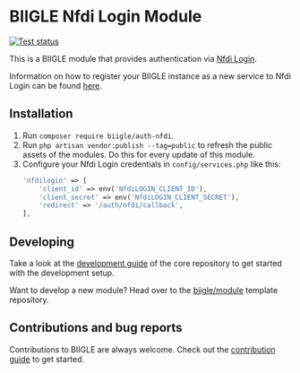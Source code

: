 # BIIGLE Nfdi Login Module

[![Test status](https://github.com/biigle/auth-nfdi/workflows/Tests/badge.svg)](https://github.com/biigle/auth-nfdi/actions?query=workflow%3ATests)

This is a BIIGLE module that provides authentication via [Nfdi Login](https://nfdi-aai.de/).

Information on how to register your BIIGLE instance as a new service to Nfdi Login can be found [here](https://nfdi-aai.de/infraproxy/).

## Installation

1. Run `composer require biigle/auth-nfdi`.
2. Run `php artisan vendor:publish --tag=public` to refresh the public assets of the modules. Do this for every update of this module.
3. Configure your Nfdi Login credentials in `config/services.php` like this:
   ```php
   'nfdilogin' => [
       'client_id' => env('NfdiLOGIN_CLIENT_ID'),
       'client_secret' => env('NfdiLOGIN_CLIENT_SECRET'),
       'redirect' => '/auth/nfdi/callback',
   ],
   ```

## Developing

Take a look at the [development guide](https://github.com/biigle/core/blob/master/DEVELOPING.md) of the core repository to get started with the development setup.

Want to develop a new module? Head over to the [biigle/module](https://github.com/biigle/module) template repository.

## Contributions and bug reports

Contributions to BIIGLE are always welcome. Check out the [contribution guide](https://github.com/biigle/core/blob/master/CONTRIBUTING.md) to get started.
